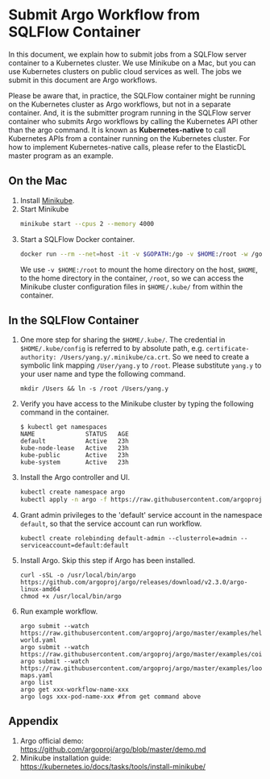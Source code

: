 # Submit Argo Workflow from SQLFlow Container

In this document, we explain how to submit jobs from a SQLFlow server container to a Kubernetes cluster.  We use Minikube on a Mac, but you can use Kubernetes clusters on public cloud services as well.  The jobs we submit in this document are Argo workflows.  

Please be aware that, in practice, the SQLFlow container might be running on the Kubernetes cluster as Argo workflows, but not in a separate container. And, it is the submitter program running in the SQLFlow server container who submits Argo workflows by calling the Kubernetes API other than the argo command.  It is known as **Kubernetes-native** to call Kubernetes APIs from a container running on the Kubernetes cluster. For how to implement Kubernetes-native calls, please refer to the ElasticDL master program as an example.

## On the Mac

1. Install [Minikube](https://kubernetes.io/docs/tasks/tools/install-minikube/).
1. Start Minikube 
   ```bash
   minikube start --cpus 2 --memory 4000
   ```
1. Start a SQLFlow Docker container.
   ```bash
   docker run --rm --net=host -it -v $GOPATH:/go -v $HOME:/root -w /go/src/sqlflow.org/sqlflow sqlflow:latest bash
   ```
   We use `-v $HOME:/root` to mount the home directory on the host, `$HOME`, to the home directory in the container, `/root`, so we can access the Minikube cluster configuration files in `$HOME/.kube/` from within the container.

## In the SQLFlow Container

1. One more step for sharing the `$HOME/.kube/`. The credential in `$HOME/.kube/config` is referred to by absolute path, e.g. `certificate-authority: /Users/yang.y/.minikube/ca.crt`. So we need to create a symbolic link mapping `/User/yang.y` to `/root`. Please substitute `yang.y` to your user name and type the following command.
   ```
   mkdir /Users && ln -s /root /Users/yang.y
   ```
1. Verify you have access to the Minikube cluster by typing the following command in the container.
   ```
   $ kubectl get namespaces
   NAME              STATUS   AGE
   default           Active   23h
   kube-node-lease   Active   23h
   kube-public       Active   23h
   kube-system       Active   23h
   ```
1. Install the Argo controller and UI.
   ```bash
   kubectl create namespace argo
   kubectl apply -n argo -f https://raw.githubusercontent.com/argoproj/argo/stable/manifests/install.yaml
   ```
1. Grant admin privileges to the 'default' service account in the namespace `default`, so that the service account can run workflow.
   ```
   kubectl create rolebinding default-admin --clusterrole=admin --serviceaccount=default:default
   ```
1. Install Argo. Skip this step if Argo has been installed.
   ```
   curl -sSL -o /usr/local/bin/argo https://github.com/argoproj/argo/releases/download/v2.3.0/argo-linux-amd64
   chmod +x /usr/local/bin/argo
   ```
1. Run example workflow.
   ```
   argo submit --watch https://raw.githubusercontent.com/argoproj/argo/master/examples/hello-world.yaml
   argo submit --watch https://raw.githubusercontent.com/argoproj/argo/master/examples/coinflip.yaml
   argo submit --watch https://raw.githubusercontent.com/argoproj/argo/master/examples/loops-maps.yaml
   argo list
   argo get xxx-workflow-name-xxx
   argo logs xxx-pod-name-xxx #from get command above
   ```

## Appendix

1. Argo official demo: https://github.com/argoproj/argo/blob/master/demo.md
1. Minikube installation guide: https://kubernetes.io/docs/tasks/tools/install-minikube/
